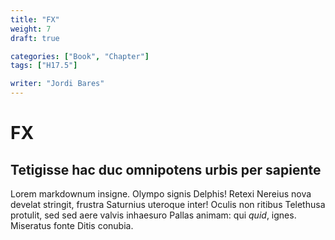 ```yaml
---
title: "FX"
weight: 7
draft: true

categories: ["Book", "Chapter"]
tags: ["H17.5"]

writer: "Jordi Bares"
---
```

# FX

## Tetigisse hac duc omnipotens urbis per sapiente

Lorem markdownum insigne. Olympo signis Delphis! Retexi Nereius nova develat
stringit, frustra Saturnius uteroque inter! Oculis non ritibus Telethusa
protulit, sed sed aere valvis inhaesuro Pallas animam: qui *quid*, ignes.
Miseratus fonte Ditis conubia.